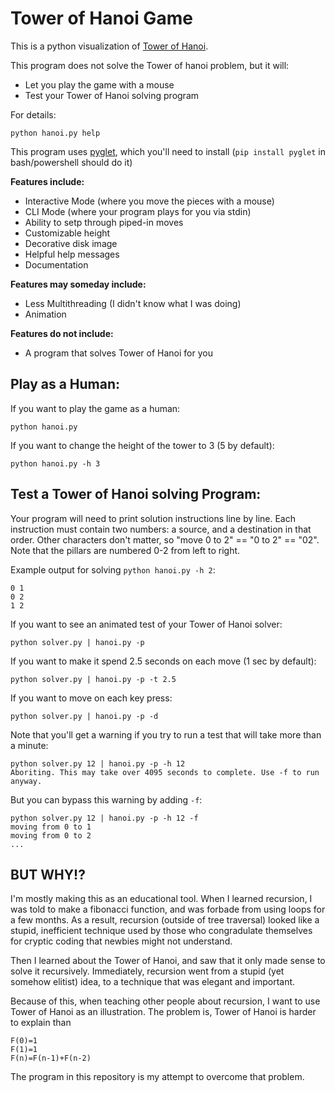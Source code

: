 Tower of Hanoi Game
===================

This is a python visualization of 
[Tower of Hanoi](https://en.wikipedia.org/wiki/Tower_of_Hanoi).

This program does not solve the Tower of hanoi problem, but it will:

 * Let you play the game with a mouse
 * Test your Tower of Hanoi solving program

For details:

    python hanoi.py help

This program uses [pyglet](https://bitbucket.org/pyglet/pyglet/wiki/Home), which
you'll need to install (`pip install pyglet` in bash/powershell should do it)

**Features include:**

 * Interactive Mode (where you move the pieces with a mouse)
 * CLI Mode (where your program plays for you via stdin)
 * Ability to setp through piped-in moves
 * Customizable height
 * Decorative disk image
 * Helpful help messages
 * Documentation

**Features may someday include:**

 * Less Multithreading (I didn't know what I was doing)
 * Animation

**Features do not include:**

 * A program that solves Tower of Hanoi for you


Play as a Human:
----------------

If you want to play the game as a human:

    python hanoi.py

If you want to change the height of the tower to 3 (5 by default):

    python hanoi.py -h 3

Test a Tower of Hanoi solving Program:
--------------------------------------

Your program will need to print solution instructions line by line.
Each instruction must contain two numbers: a source, and a
destination in that order.  Other characters don't matter,
so "move 0 to 2" == "0 to 2" == "02".  Note that the pillars are numbered
0-2 from left to right.

Example output for solving `python hanoi.py -h 2`:

    0 1
    0 2
    1 2

If you want to see an animated test of your Tower of Hanoi solver:

    python solver.py | hanoi.py -p

If you want to make it spend 2.5 seconds on each move (1 sec by default):

    python solver.py | hanoi.py -p -t 2.5

If you want to move on each key press:

    python solver.py | hanoi.py -p -d

Note that you'll get a warning if you try to run a test that will take more than a minute:

    python solver.py 12 | hanoi.py -p -h 12
    Aboriting. This may take over 4095 seconds to complete. Use -f to run anyway.
    
But you can bypass this warning by adding `-f`:

    python solver.py 12 | hanoi.py -p -h 12 -f
    moving from 0 to 1
    moving from 0 to 2
    ...

BUT WHY!?
---------

I'm mostly making this as an educational tool. When I learned recursion, I was
told to make a fibonacci function, and was forbade from using loops for a few
months. As a result, recursion  (outside of tree traversal) looked like a 
stupid, inefficient technique used by those who congradulate themselves for 
cryptic coding that newbies might not understand.

Then I learned about the Tower of Hanoi, and saw that it only made sense to
solve it recursively.  Immediately, recursion went from a stupid (yet somehow
elitist) idea, to a technique that was elegant and important.

Because of this, when teaching other people about recursion, I want to use
Tower of Hanoi as an illustration.  The problem is, Tower of Hanoi is
harder to explain than

    F(0)=1
    F(1)=1
    F(n)=F(n-1)+F(n-2)

The program in this repository is my attempt to overcome that problem.
